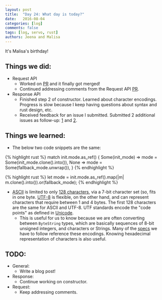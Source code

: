 ```yaml
---
layout: post
title:  "Day 24: What day is today?"
date:   2016-08-04
categories: [log]
comments: false
tags: [log, servo, rust]
authors: Jeena and Malisa
---
```


It's Malisa's birthday!

## Things we did:
- Request API
    - Worked on [PR](https://github.com/servo/servo/pull/12722) and it finally got merged!
    - Continued addressing comments from the Request API [PR](https://github.com/servo/servo/pull/12700).
- Response API
    - Finished step 2 of constructor. Learned about character encodings. Progress is slow because I keep having questions about syntax and rust design, etc.
    - Received feedback for an issue I submitted. Submitted 2 additional issues as follow-up: [1](https://bugzilla.mozilla.org/show_bug.cgi?id=1292293) and [2](https://github.com/servo/servo/issues/12737).

## Things we learned:
- The below two code snippets are the same:

{% highlight rust %}
match init.mode.as_ref() {
    Some(init_mode) => mode = Some(init_mode.clone().into()),
    None => mode = Some(fallback_mode.unwrap()),
}
{% endhighlight %}

{% highlight rust %}
let mode = init.mode.as_ref().map(|m| m.clone().into()).or(fallback_mode);
{% endhighlight %}

- [ASCII](https://en.wikipedia.org/wiki/ASCII) is limited to only [128 characters](http://www.asciitable.com/), via a 7-bit character set (so, fits in one byte. [UTF-8](http://www.fileformat.info/info/unicode/utf8.htm) is flexible, on the other hand, and can represent characters that require between 1 and 4 bytes. The first 128 characters are the same for ASCII and UTF-8. UTF standards encode the "code points" as defined in [Unicode](http://stackoverflow.com/a/643810).
    - This is useful for us to know because we are often converting between `ByteString` types, which are basically sequences of 8-bit unsigned integers, and characters or Strings. Many of the [specs](https://tools.ietf.org/html/rfc7230#section-1.2) we have to follow reference these encodings. Knowing hexadecimal representation of characters is also useful.

## TODO:
- General:
    - Write a blog post!
- Response:
    - Continue working on constructor.
- Request:
    - Keep addressing comments.
